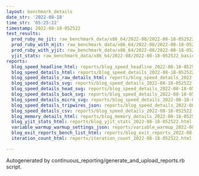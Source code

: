 ```yaml
---
layout: benchmark_details
date_str: '2022-08-18'
time_str: '05:25:22'
timestamp: 2022-08-18-052522
test_results:
  prod_ruby_no_jit: raw_benchmark_data/x86_64/2022-08/2022-08-18-052522_basic_benchmark_prod_ruby_no_jit.json
  prod_ruby_with_mjit: raw_benchmark_data/x86_64/2022-08/2022-08-18-052522_basic_benchmark_prod_ruby_with_mjit.json
  prod_ruby_with_yjit: raw_benchmark_data/x86_64/2022-08/2022-08-18-052522_basic_benchmark_prod_ruby_with_yjit.json
  yjit_stats: raw_benchmark_data/x86_64/2022-08/2022-08-18-052522_basic_benchmark_yjit_stats.json
reports:
  blog_speed_headline_html: reports/blog_speed_headline_2022-08-18-052522.html
  blog_speed_details_html: reports/blog_speed_details_2022-08-18-052522.html
  blog_speed_details_raw_details_html: reports/blog_speed_details_2022-08-18-052522.raw_details.html
  blog_speed_details_svg: reports/blog_speed_details_2022-08-18-052522.svg
  blog_speed_details_head_svg: reports/blog_speed_details_2022-08-18-052522.head.svg
  blog_speed_details_back_svg: reports/blog_speed_details_2022-08-18-052522.back.svg
  blog_speed_details_micro_svg: reports/blog_speed_details_2022-08-18-052522.micro.svg
  blog_speed_details_tripwires_json: reports/blog_speed_details_2022-08-18-052522.tripwires.json
  blog_speed_details_csv: reports/blog_speed_details_2022-08-18-052522.csv
  blog_memory_details_html: reports/blog_memory_details_2022-08-18-052522.html
  blog_yjit_stats_html: reports/blog_yjit_stats_2022-08-18-052522.html
  variable_warmup_warmup_settings_json: reports/variable_warmup_2022-08-18-052522.warmup_settings.json
  blog_exit_reports_bench_list_html: reports/blog_exit_reports_2022-08-18-052522.bench_list.html
  iteration_count_html: reports/iteration_count_2022-08-18-052522.html

---
```

Autogenerated by continuous_reporting/generate_and_upload_reports.rb script.
